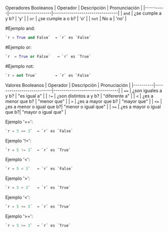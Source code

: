 Operadores Booleanos 
| Operador | Descripción         | Pronunciación                        |
|----------|---------------------|--------------------------------|
| `and`    | ¿se cumple a y b?   | 'y' |
| `or`     | ¿se cumple a o b?   | 'o' |
| `not`    | No a                | 'no' |

#Ejemplo and:
```python
`r = True and False`  → `r` es `False`
```

#Ejemplo or:
```python
`r  = True or False`   → `r` es `True`  
```

#Ejemplo not:
```python
`r = not True`        → `r` es `False`
```

Valores Booleanos 
| Operador | Descripción               | Pronuciación                        |
|----------|---------------------------|--------------------------------|
| `==`     | ¿son iguales a y b?       | "es igual a" |
| `!=`     | ¿son distintos a y b?     | "diferente a" |
| `<`      | ¿es a menor que b?        | "menor que" |
| `>`      | ¿es a mayor que b?        | "mayor que" |
| `<=`     | ¿es a menor o igual que b?| "menor o igual que" |
| `>=`     | ¿es a mayor o igual que b?| "mayor o igual que" |

Ejemplo '==':
```python
`r = 5 == 3`  → `r` es `False`
```

Ejemplo '!=':
```python
`r = 5 != 3`  → `r` es `True` 
```

Ejemplo '<':
```python
`r = 5 < 3`   → `r` es `False` 
```

Ejemplo '>':
```python
`r = 5 > 3`   → `r` es `True`  
```

Ejemplo '<':
```python
`r = 5 <= 5`  → `r` es `True`
```

Ejemplo '>=':
```python
`r = 5 >= 3`  → `r` es `True`
```

